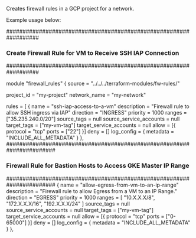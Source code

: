 Creates firewall rules in a GCP project for a network.

Example usage below:


##################################################################
### Create Firewall Rule for VM to Receive SSH IAP Connection ####
##################################################################

module "firewall_rules" {
  source       = "../../../terraform-modules/fw-rules/"

  project_id   = "my-project"
  network_name = "my-network"

  rules = [
    {
    name                    = "ssh-iap-access-to-a-vm"
    description             = "Firewall rule to allow SSH ingress via IAP"
    direction               = "INGRESS"
    priority                = 1000
    ranges                  = ["35.235.240.0/20"]
    source_tags             = null
    source_service_accounts = null
    target_tags             = ["my-vm-tag"]
    target_service_accounts = null
    allow = [{
      protocol = "tcp"
      ports    = ["22"]
    }]
    deny = []
    log_config = {
      metadata = "INCLUDE_ALL_METADATA"
    }
  },
#######################################################################
###  Firewall Rule for Bastion Hosts to Access GKE Master IP Range ####
#######################################################################
  {
    name                    = "allow-egress-from-vm-to-an-ip-range"
    description             = "Firewall rule to allow Egress from a VM to an IP Range."
    direction               = "EGRESS"
    priority                = 1000
    ranges                  = [
      "10.X.X.X/8",
      "172.X.X.X/16",
      "192.X.X.X/24"
      ]
    source_tags             = null
    source_service_accounts = null
    target_tags             = ["my-vm-tag"]
    target_service_accounts = null
    allow = [{
      protocol = "tcp"
      ports    = ["0-65000"]
    }]
    deny = []
    log_config = {
      metadata = "INCLUDE_ALL_METADATA"
    }
  },


